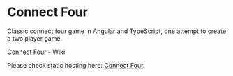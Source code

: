 # Connect Four

Classic connect four game in Angular and TypeScript, one attempt to create a two player game.

[Connect Four - Wiki](https://en.wikipedia.org/wiki/Connect_Four)

Please check static hosting here: [Connect Four](https://nileshpatva.github.io/connect-four/).
